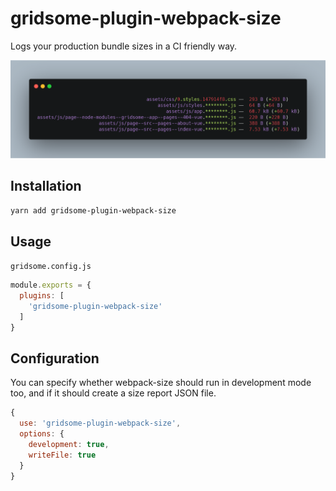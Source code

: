 # gridsome-plugin-webpack-size

Logs your production bundle sizes in a CI friendly way.

![Screenshot showing the output of this plugin](https://github.com/thetre97/gridsome-plugin-webpack-size/blob/master/gridsome-plugin-webpack-size.png)

## Installation

`yarn add gridsome-plugin-webpack-size`

## Usage

`gridsome.config.js`
```js
module.exports = {
  plugins: [
    'gridsome-plugin-webpack-size'
  ]
}
```

## Configuration

You can specify whether webpack-size should run in development mode too, and if it should create a size report JSON file.

```js
{
  use: 'gridsome-plugin-webpack-size',
  options: {
    development: true,
    writeFile: true
  }
}
```
